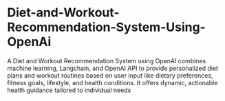 # Diet-and-Workout-Recommendation-System-Using-OpenAi
A Diet and Workout Recommendation System using OpenAI combines machine learning, Langchain, and OpenAI API to provide personalized diet plans and workout routines based on user input like dietary preferences, fitness goals, lifestyle, and health conditions. It offers dynamic, actionable health guidance tailored to individual needs
